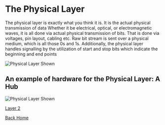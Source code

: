 # The Physical Layer

The physical layer is exactly what you think it is. It is the actual physical transmission of data  Whether it be electrical, optical, or electromagnetic waves, it is all done via actual physical transmission  of bits. That is done via voltages, pin layout, cabling etc. Raw bit stream is sent over a physical medium, which is all those 0s and 1s.  Additionally, the physical layer handles signalling by the utilization of start and stop bits which indicate the beginning and end points

![Physical Layer Shown](https://www.lifewire.com/thmb/fMTgZXa9S4IQkQmpebezKmh_BdM=/1500x1000/filters:no_upscale():max_bytes(150000):strip_icc()/layers-of-the-osi-model-illustrated-818017-finalv1-2-ct-ed94d33e885a41748071ca15289605c9.png)


## An example of hardware for the Physical Layer: A Hub
![Physical Layer Shown](https://images-na.ssl-images-amazon.com/images/I/41pUdet4eLL._AC_SX425_.jpg)

[Layer 2](Layer2.md)


[Back Home](README.md)
